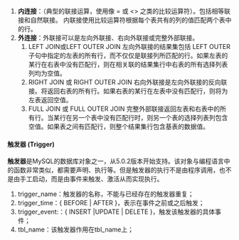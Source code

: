 1. **内连接**：（典型的联接运算，使用像 =  或 &lt;&gt; 之类的比较运算符）。包括相等联接和自然联接。    内联接使用比较运算符根据每个表共有的列的值匹配两个表中的行。
2. **外连接**：外联接可以是左向外联接、右向外联接或完整外部联接。
   1. LEFT  JOIN或LEFT OUTER JOIN
      左向外联接的结果集包括  LEFT OUTER子句中指定的左表的所有行，而不仅仅是联接列所匹配的行。如果左表的某行在右表中没有匹配行，则在相关联的结果集行中右表的所有选择列表列均为空值。
   2. RIGHT  JOIN 或 RIGHT  OUTER  JOIN
      右向外联接是左向外联接的反向联接。将返回右表的所有行。如果右表的某行在左表中没有匹配行，则将为左表返回空值。
   3. FULL  JOIN 或 FULL OUTER JOIN
      完整外部联接返回左表和右表中的所有行。当某行在另一个表中没有匹配行时，则另一个表的选择列表列包含空值。如果表之间有匹配行，则整个结果集行包含基表的数据值。

#### 触发器 \(Trigger\)

**触发器**是MySQL的数据库对象之一，从5.0.2版本开始支持。该对象与编程语言中的函数非常类似，都需要声明、执行等。但是触发器的执行不是由程序调用，也不是由手工启动，而是由事件来触发、激活从而实现执行。

1. trigger\_name：触发器的名称，不能与已经存在的触发器重复；
2. trigger\_time：{ BEFORE \| AFTER }，表示在事件之前或之后触发；
3. trigger\_event:：{ INSERT \|UPDATE \| DELETE }，触发该触发器的具体事件；
4. tbl\_name：该触发器作用在tbl\_name上；



